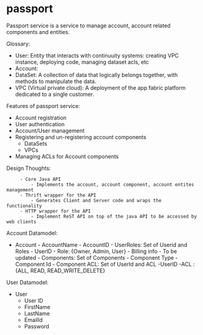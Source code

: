 passport
========

Passport service is a service to manage account, account related components and entities.

Glossary:
- User: Entity that interacts with continuuity systems: creating VPC instance, deploying code, managing dataset acls, etc
- Account: 
- DataSet: A collection of data that logically belongs together, with methods to manipulate the data. 
- VPC (Virtual private cloud): A deployment of the app fabric platform dedicated to a single customer.


Features of passport service:
   - Account registration
   - User authentication
   - Account/User management
   - Registering and un-registering account components
       * DataSets
       * VPCs
   - Managing ACLs for Account components


Design Thoughts:

         - Core Java API 
             - Implements the account, account component, account entites management
         - Thrift wrapper for the API
             - Generates Client and Server code and wraps the functionality
         - HTTP wrapper for the API
             - Implement ReST API on top of the java API to be accessed by web clients


       

Account Datamodel:
  - Account 
        - AccountName
        - AccountID
        - UserRoles: Set of Userid and Roles
           - UserID
           - Role: {Owner, Admin, User}
        - Billing info - To be updated
        - Components: Set of Components 
           - Component Type
           - Component Id
           - Component ACL: Set of UserId and ACL
              -UserID
              -ACL : {ALL, READ, READ_WRITE_DELETE}
        
User Datamodel: 
  - User
      - User ID
      - FirstName
      - LastName
      - EmailId
      - Password

